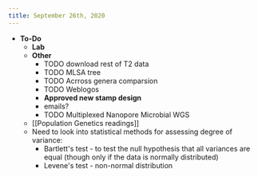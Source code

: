 ```yaml
---
title: September 26th, 2020
---
```


- **To-Do**
	- **Lab**
	- **Other**
		- TODO download rest of T2 data
		- TODO MLSA tree
		- TODO Acrross genera comparsion
		- TODO Weblogos
		- **Approved new stamp design**
		- emails?
		- TODO Multiplexed Nanopore Microbial WGS
	- [[Population Genetics readings]]
	- Need to look into statistical methods for assessing degree of variance:
		- Bartlett's test - to test the null hypothesis that all variances are equal (though only if the data is normally distributed)
		- Levene's test - non-normal distribution